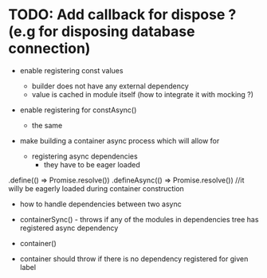 # TODO: Add callback for dispose ? (e.g for disposing database connection)


* enable registering const values
    * builder does not have any external dependency
    * value is cached in module itself (how to integrate it with mocking ?)
    
* enable registering for constAsync()
    * the same 

* make building a container async process which will allow for
    * registering async dependencies
        * they have to be eager loaded
        
        
        
.define(() => Promise.resolve())
.defineAsync(() => Promise.resolve()) //it willy be eagerly loaded during container construction

- how to handle dependencies between two async 



- containerSync() - throws if any of the modules in dependencies tree has registered async dependency
- container()
- container should throw if there is no dependency registered for given label